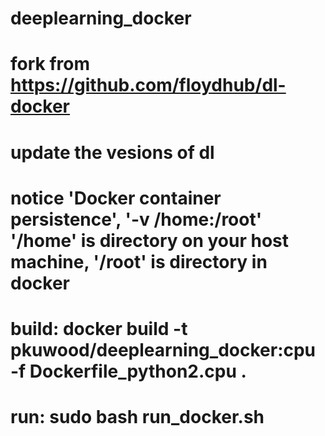 # deeplearning_docker
# fork from https://github.com/floydhub/dl-docker
# update the vesions of dl
# notice 'Docker container persistence', '-v /home:/root' '/home' is directory on your host machine, '/root'  is directory in docker
# build: docker build -t pkuwood/deeplearning_docker:cpu -f Dockerfile_python2.cpu .
# run: sudo bash run_docker.sh
